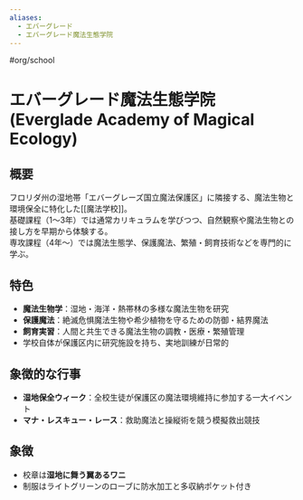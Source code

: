 ```yaml
---
aliases:
  - エバーグレード
  - エバーグレード魔法生態学院
---
```


#org/school 
# エバーグレード魔法生態学院 (Everglade Academy of Magical Ecology)

## 概要
フロリダ州の湿地帯「エバーグレーズ国立魔法保護区」に隣接する、魔法生物と環境保全に特化した[[魔法学校]]。  
基礎課程（1〜3年）では通常カリキュラムを学びつつ、自然観察や魔法生物との接し方を早期から体験する。  
専攻課程（4年〜）では魔法生態学、保護魔法、繁殖・飼育技術などを専門的に学ぶ。

## 特色
- **魔法生物学**：湿地・海洋・熱帯林の多様な魔法生物を研究  
- **保護魔法**：絶滅危惧魔法生物や希少植物を守るための防御・結界魔法  
- **飼育実習**：人間と共生できる魔法生物の調教・医療・繁殖管理  
- 学校自体が保護区内に研究施設を持ち、実地訓練が日常的

## 象徴的な行事
- **湿地保全ウィーク**：全校生徒が保護区の魔法環境維持に参加する一大イベント  
- **マナ・レスキュー・レース**：救助魔法と操縦術を競う模擬救出競技

## 象徴
- 校章は**湿地に舞う翼あるワニ**
- 制服はライトグリーンのローブに防水加工と多収納ポケット付き